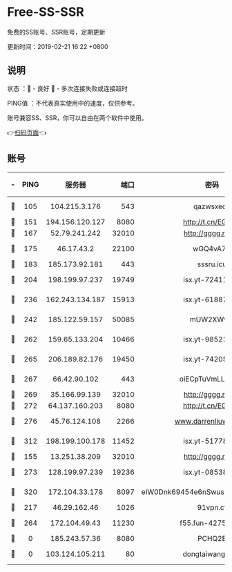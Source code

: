 # Free-SS-SSR

免费的SS账号、SSR账号，定期更新

更新时间：2019-02-21 16:22 +0800

## 说明

状态     ：🙂 - 良好 🙁 - 多次连接失败或连接超时

PING值   ：不代表真实使用中的速度，仅供参考。

账号兼容SS、SSR，你可以自由在两个软件中使用。

👉[扫码页面](https://liesauer.github.io/free-ss-ssr.github.io/)👈

## 账号

|-|PING|服务器|端口|密码|加密方式|区域|
|:----:|:----:|:-----:|-----:|:----:|:----:|:----:|
|🙂|105|104.215.3.176|543|qazwsxedc|aes-256-gcm|JP|
|🙂|151|194.156.120.127|8080|http://t.cn/EGJIyrl|rc4-md5|RU|
|🙂|167|52.79.241.242|32010|http://gggg.rocks|chacha20|KR|
|🙂|175|46.17.43.2|22100|wGQ4vA7D|aes-256-gcm|RU|
|🙂|183|185.173.92.181|443|sssru.icu|rc4-md5|RU|
|🙂|204|198.199.97.237|19749|isx.yt-72411034|aes-256-cfb|US|
|🙂|236|162.243.134.187|15913|isx.yt-61887596|aes-256-cfb|US|
|🙂|242|185.122.59.157|50085|mUW2XWw8|aes-256-cfb|GB|
|🙂|262|159.65.133.204|10466|isx.yt-98521403|aes-256-cfb|SG|
|🙂|265|206.189.82.176|19450|isx.yt-74205456|aes-256-cfb|SG|
|🙂|267|66.42.90.102|443|oiECpTuVmLLxk4Ts|aes-256-cfb|US|
|🙂|269|35.166.99.139|32010|http://gggg.rocks|chacha20|US|
|🙂|272|64.137.160.203|8080|http://t.cn/EGJIyrl|rc4-md5|CA|
|🙂|276|45.76.124.108|2266|www.darrenliuwei.com|aes-256-cfb|AU|
|🙂|312|198.199.100.178|11452|isx.yt-51778386|aes-256-cfb|US|
|🙂|155|13.251.38.209|32010|http://gggg.rocks|chacha20|SG|
|🙂|273|128.199.97.239|19236|isx.yt-08538888|aes-256-cfb|SG|
|🙂|320|172.104.33.178|8097|eIW0Dnk69454e6nSwuspv9DmS201tQ0D|aes-256-cfb|SG|
|🙁|217|46.29.162.46|1026|91vpn.cf|rc4-md5|RU|
|🙁|264|172.104.49.43|11230|f55.fun-42754708|aes-256-cfb|SG|
|🙁|0|185.243.57.36|8080|PCHQ2E|rc4-md5|US|
|🙁|0|103.124.105.211|80|dongtaiwang.com|aes-256-cfb|US|

